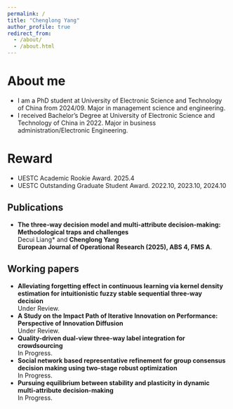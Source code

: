 ```yaml
---
permalink: /
title: "Chenglong Yang"
author_profile: true
redirect_from: 
  - /about/
  - /about.html
---
```


About me
======
- I am a PhD student at University of Electronic Science and Technology of China from 2024/09. Major in management science and engineering.
- I received Bachelor’s Degree at University of Electronic Science and Technology of China in 2022. Major in business administration/Electronic Engineering.

Reward
======
- UESTC Academic Rookie Award. 2025.4
- UESTC Outstanding Graduate Student Award. 2022.10, 2023.10, 2024.10

Publications
------
- **The three-way decision model and multi-attribute decision-making: Methodological traps and challenges**<br>
  Decui Liang* and **Chenglong Yang**<br>
  **European Journal of Operational Research (2025), ABS 4, FMS A**.

Working papers
------
  - **Alleviating forgetting effect in continuous learning via kernel density estimation for intuitionistic fuzzy stable sequential three-way decision**<br>
   Under Review.
  - **A Study on the Impact Path of Iterative Innovation on Performance: Perspective of Innovation Diffusion** <br>
   Under Review.
  - **Quality-driven dual-view three-way label integration for crowdsourcing**<br>
   In Progress.
  - **Social network based representative refinement for group consensus decision making using two-stage robust optimization**<br>
   In Progress.
  - **Pursuing equilibrium between stability and plasticity in dynamic multi-attribute decision-making**<br>
   In Progress.
